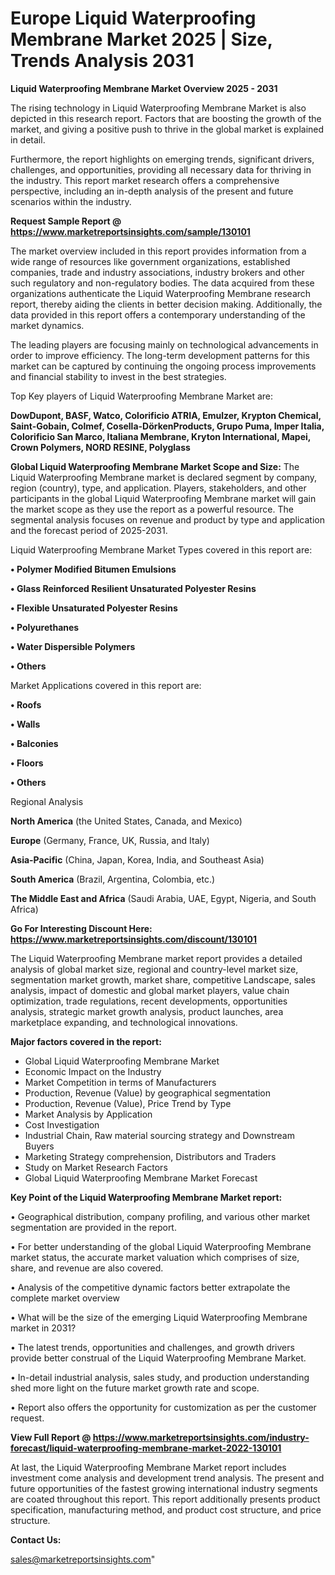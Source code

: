 # Europe Liquid Waterproofing Membrane Market 2025 | Size, Trends Analysis 2031

<Strong> Liquid Waterproofing Membrane Market Overview 2025 - 2031</strong>

The rising technology in Liquid Waterproofing Membrane Market is also depicted in this research report. Factors that are boosting the growth of the market, and giving a positive push to thrive in the global market is explained in detail.

Furthermore, the report highlights on emerging trends, significant drivers, challenges, and opportunities, providing all necessary data for thriving in the industry. This report market research offers a comprehensive perspective, including an in-depth analysis of the present and future scenarios within the industry.

<strong>Request Sample Report @ <a href=https://www.marketreportsinsights.com/sample/130101>https://www.marketreportsinsights.com/sample/130101</a></strong>

The market overview included in this report provides information from a wide range of resources like government organizations, established companies, trade and industry associations, industry brokers and other such regulatory and non-regulatory bodies. The data acquired from these organizations authenticate the Liquid Waterproofing Membrane research report, thereby aiding the clients in better decision making. Additionally, the data provided in this report offers a contemporary understanding of the market dynamics.

The leading players are focusing mainly on technological advancements in order to improve efficiency. The long-term development patterns for this market can be captured by continuing the ongoing process improvements and financial stability to invest in the best strategies.

Top Key players of Liquid Waterproofing Membrane Market are:

<strong>DowDupont, BASF, Watco, Colorificio ATRIA, Emulzer, Krypton Chemical, Saint-Gobain, Colmef, Cosella-DörkenProducts, Grupo Puma, Imper Italia, Colorificio San Marco, Italiana Membrane, Kryton International, Mapei, Crown Polymers, NORD RESINE, Polyglass</strong>

<strong><b>Global Liquid Waterproofing Membrane Market Scope and Size:</b></strong>
The Liquid Waterproofing Membrane market is declared segment by company, region (country), type, and application. Players, stakeholders, and other participants in the global Liquid Waterproofing Membrane market will gain the market scope as they use the report as a powerful resource. The segmental analysis focuses on revenue and product by type and application and the forecast period of 2025-2031.

Liquid Waterproofing Membrane Market Types covered in this report are:

<strong>• Polymer Modified Bitumen Emulsions

• Glass Reinforced Resilient Unsaturated Polyester Resins

• Flexible Unsaturated Polyester Resins

• Polyurethanes

• Water Dispersible Polymers

• Others</strong>

Market Applications covered in this report are:

<strong>• Roofs

• Walls

• Balconies

• Floors

• Others</strong> 

Regional Analysis

<strong>North America</strong> (the United States, Canada, and Mexico)

<strong>Europe</strong> (Germany, France, UK, Russia, and Italy)

<strong>Asia-Pacific</strong> (China, Japan, Korea, India, and Southeast Asia)

<strong>South America</strong> (Brazil, Argentina, Colombia, etc.)

<strong>The Middle East and Africa</strong> (Saudi Arabia, UAE, Egypt, Nigeria, and South Africa)

<strong>Go For Interesting Discount Here: <a href=https://www.marketreportsinsights.com/discount/130101>https://www.marketreportsinsights.com/discount/130101</a></strong>

The Liquid Waterproofing Membrane market report provides a detailed analysis of global market size, regional and country-level market size, segmentation market growth, market share, competitive Landscape, sales analysis, impact of domestic and global market players, value chain optimization, trade regulations, recent developments, opportunities analysis, strategic market growth analysis, product launches, area marketplace expanding, and technological innovations.

<strong><b>Major factors covered in the report:</b></strong>
<ul>
  <li>Global Liquid Waterproofing Membrane Market </li>
  <li>Economic Impact on the Industry</li>
  <li>Market Competition in terms of Manufacturers</li>
  <li>Production, Revenue (Value) by geographical segmentation</li>
  <li>Production, Revenue (Value), Price Trend by Type</li>
  <li>Market Analysis by Application</li>
  <li>Cost Investigation</li>
  <li>Industrial Chain, Raw material sourcing strategy and Downstream Buyers</li>
  <li>Marketing Strategy comprehension, Distributors and Traders</li>
  <li>Study on Market Research Factors</li>
  <li>Global Liquid Waterproofing Membrane Market Forecast</li>
</ul>

<strong><b>Key Point of the Liquid Waterproofing Membrane Market report:</b></strong>

• Geographical distribution, company profiling, and various other market segmentation are provided in the report.

• For better understanding of the global Liquid Waterproofing Membrane market status, the accurate market valuation which comprises of size, share, and revenue are also covered.

• Analysis of the competitive dynamic factors better extrapolate the complete market overview

• What will be the size of the emerging Liquid Waterproofing Membrane market in 2031?

• The latest trends, opportunities and challenges, and growth drivers provide better construal of the Liquid Waterproofing Membrane Market.

• In-detail industrial analysis, sales study, and production understanding shed more light on the future market growth rate and scope.

• Report also offers the opportunity for customization as per the customer request.

<strong><b>View Full Report @ <a href=https://www.marketreportsinsights.com/industry-forecast/liquid-waterproofing-membrane-market-2022-130101>https://www.marketreportsinsights.com/industry-forecast/liquid-waterproofing-membrane-market-2022-130101</a></b></strong>


At last, the Liquid Waterproofing Membrane Market report includes investment come analysis and development trend analysis. The present and future opportunities of the fastest growing international industry segments are coated throughout this report. This report additionally presents product specification, manufacturing method, and product cost structure, and price structure.

<strong>Contact Us:</strong>

sales@marketreportsinsights.com"
